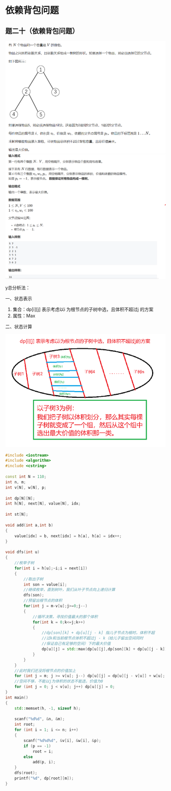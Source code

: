 # 依赖背包问题

## 题二十（依赖背包问题）

![题二十-1](./pic/Question20-1.png)   
![题二十-2](./pic/Question20-2.png)

y总分析法：

一、状态表示

1. 集合：dp[i][j] 表示考虑以i 为根节点的子树中选，且体积不超过j 的方案
2. 属性：Max

二、状态计算

![20-1](./pic/20-1.png)

```cpp
#include <iostream>
#include <algorithm>
#include <cstring>

const int N = 110;
int n, m;
int v[N], w[N], p;

int dp[N][N];
int h[N], next[N], value[N], idx;

int st[N];

void add(int a,int b)
{
	value[idx] = b, next[idx] = h[a], h[a] = idx++;
}

void dfs(int u)
{
	//枚举子树
	for(int i = h[u];~i;i = next[i])
	{
		//取出子树
		int son = value[i];
		//继续枚举，直到树叶，我们从叶子节点向上递归计算
		dfs(son);
		//预留出根节点的体积
		for(int j = m-v[u];j>=0;j--)
		{
			//循环决策，寻找价值最大的那个体积
			for(int k = 0;k<=j;k++)
			{
				//dp[son][k] + dp[u][j - k] 指儿子节点为根时，体积不超
				//过k和当前根节点体积不超过j - k（给儿子留出空间同时
				//保证自己有足够的空间）下的最大价值
				dp[u][j] = std::max(dp[u][j],dp[son][k] + dp[u][j - k]);
			}
		}
	}
	//此时我们还没将根节点的价值加上
	for (int j = m; j >= v[u]; j--) dp[u][j] = dp[u][j - v[u]] + w[u];
	//空间不够，不能以j为体积的状态不能选，价值为0
	for (int j = 0; j < v[u]; j++) dp[u][j] = 0;
}
int main()
{
	std::memset(h, -1, sizeof h);
	
	scanf("%d%d", &n, &m);
	int root;
	for (int i = 1; i <= n; i++)
	{
		scanf("%d%d%d", &v[i], &w[i], &p);
		if (p == -1)
			root = i;
		else
			add(p, i);
	}
	dfs(root);
	printf("%d", dp[root][m]);
}
```


